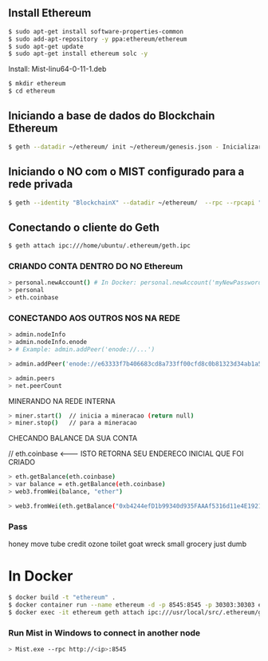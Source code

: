 ## Install Ethereum
```sh
$ sudo apt-get install software-properties-common
$ sudo add-apt-repository -y ppa:ethereum/ethereum
$ sudo apt-get update
$ sudo apt-get install ethereum solc -y
```
Install: Mist-linu64-0-11-1.deb
```sh
$ mkdir ethereum
$ cd ethereum
```

## Iniciando a base de dados do Blockchain Ethereum
```sh
$ geth --datadir ~/ethereum/ init ~/ethereum/genesis.json - Inicializar nova base
```

## Iniciando o NO com  o MIST configurado para a rede privada
```sh
$ geth --identity "BlockchainX" --datadir ~/ethereum/  --rpc --rpcapi "db,eth,net,web3" --rpcport "8545" --rpccorsdomain "*"  --ipcpath  ~/.ethereum/geth.ipc --networkid 777
```

## Conectando o cliente do Geth
```sh
$ geth attach ipc:///home/ubuntu/.ethereum/geth.ipc
```

### CRIANDO CONTA DENTRO DO NO Ethereum

```sh
> personal.newAccount() # In Docker: personal.newAccount('myNewPassword')
> personal
> eth.coinbase
```

### CONECTANDO AOS OUTROS NOS NA REDE
```sh
> admin.nodeInfo
> admin.nodeInfo.enode
> # Example: admin.addPeer('enode://...')
```

```sh
> admin.addPeer('enode://e63333f7b406683cd8a733ff00cfd8c0b81323d34ab1a561a401f6981cd1742bf911de33a8274dcced282473c035cdf035931401bc397d4c97c8b2006e49d500@[172.16.60.122]:30303')
```

```sh
> admin.peers
> net.peerCount
```

MINERANDO NA REDE INTERNA

```sh
> miner.start()  // inicia a mineracao (return null)
> miner.stop()   // para a mineracao
```

CHECANDO BALANCE DA SUA CONTA

// eth.coinbase <--- ISTO RETORNA SEU ENDERECO INICIAL QUE FOI CRIADO

```sh
> eth.getBalance(eth.coinbase)
> var balance = eth.getBalance(eth.coinbase)
> web3.fromWei(balance, "ether")
```

```sh
> web3.fromWei(eth.getBalance("0xb4244efD1b99340d935FAAAf5316d11e4E1921eb"), "ether")
```

### Pass
honey move tube credit ozone toilet goat wreck small grocery just dumb


# In Docker
```sh
$ docker build -t "ethereum" .
$ docker container run --name ethereum -d -p 8545:8545 -p 30303:30303 ethereum
$ docker exec -it ethereum geth attach ipc:///usr/local/src/.ethereum/geth.ipc
```
### Run Mist in Windows to connect in another node
```sh
> Mist.exe --rpc http://<ip>:8545
```
